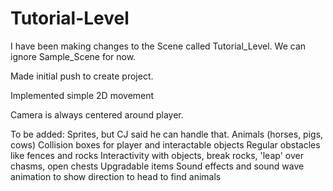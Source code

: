 # Tutorial-Level

I have been making changes to the Scene called Tutorial_Level. We can ignore Sample_Scene for now.

Made initial push to create project.

Implemented simple 2D movement

Camera is always centered around player.

To be added:
Sprites, but CJ said he can handle that.
Animals (horses, pigs, cows)
Collision boxes for player and interactable objects
Regular obstacles like fences and rocks
Interactivity with objects, break rocks, 'leap' over chasms, open chests
Upgradable items
Sound effects and sound wave animation to show direction to head to find animals
